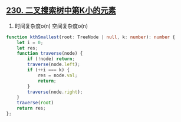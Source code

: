 ## [230. 二叉搜索树中第K小的元素](https://leetcode.cn/problems/kth-smallest-element-in-a-bst/)

1. 时间复杂度o(n) 空间复杂度o(n)
```ts
function kthSmallest(root: TreeNode | null, k: number): number {
    let i = 0;
    let res;
    function traverse(node) {
        if (!node) return;
        traverse(node.left);
        if (++i === k) {
            res = node.val;
            return;
        }
        traverse(node.right);
    }
    traverse(root)
    return res;
};
```